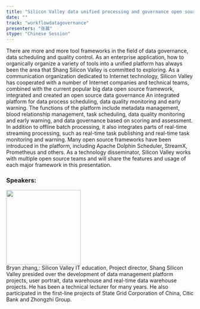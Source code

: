 ```yaml
---
title: "Silicon Valley data unified processing and governance open source platform"
date: "" 
track: "workflowdatagovernance"
presenters: "张晨"
stype: "Chinese Session"
---
```

There are more and more tool frameworks in the field of data governance, data scheduling and quality control. As an enterprise application, how to organically organize a variety of tools into a unified platform has always been the area that Shang Silicon Valley is committed to exploring.
As a communication organization dedicated to Internet technology, Silicon Valley has cooperated with a number of Internet companies and technical teams, combined with the current popular big data open source framework, integrated and created an open source data governance
An integrated platform for data process scheduling, data quality monitoring and early warning.
The functions of the platform include metadata management, blood relationship management, task scheduling, data quality monitoring and early warning, and data governance based on scoring and assessment.
In addition to offline batch processing, it also integrates parts of real-time streaming processing, such as real-time task publishing and real-time task monitoring and warning.
Many open source frameworks have been introduced in the platform, including Apache Dolphin Scheduler, StreamX, Prometheus and others.
As a technology disseminator, Silicon Valley works with multiple open source teams and will share the features and usage of each major framework in this presentation.
 ### Speakers: 
 <img src="images/speaker/1247.png" width="200" /><br>Bryan zhang,: Silicon Valley IT education, Project director, Shang Silicon Valley presided over the development of data management platform projects, user portrait, data warehouse and real-time data warehouse projects. He has been a technical lecturer for many years. He also participated in the first-line projects of State Grid Corporation of China, Citic Bank and Zhongzhi Group.
 